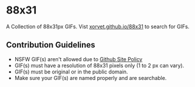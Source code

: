 # 88x31

A Collection of 88x31px GIFs.
Vist [xorvet.github.io/88x31](xorvet.github.io/88x31/) to search for GIFs.

## Contribution Guidelines
- NSFW GIF(s) aren't allowed due to [Github Site Policy](https://docs.github.com/en/site-policy)
- GIF(s) must have a resolution of 88x31 pixels only (1 to 2 px can vary).
- GIF(s) must be original or in the public domain.
- Make sure your GIF(s) are named properly and are searchable.

